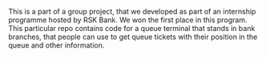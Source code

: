 This is a part of a group project, that we developed as part of an internship programme hosted by RSK Bank. We won the first place in this program. This particular repo contains code for a queue terminal that stands in bank branches, that people can use to get queue tickets with their position in the queue and other information. 

